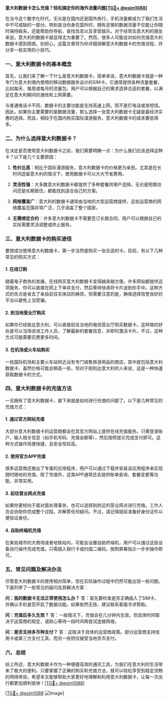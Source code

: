 **意大利数据卡怎么充值？轻松搞定你的海外流量问题[[TG💪+ @esim1088](https://t.me/s/esim1088)]**

在当今这个数字化时代，无论是在国内还是国外旅行，手机流量都成为了我们生活中不可或缺的一部分。特别是当你身在国外时，拥有足够的数据流量不仅能让你随时保持联系，还能帮助你导航、查找信息以及享受娱乐。对于经常去意大利的朋友来说，意大利的数据卡就显得尤为重要了。然而，很多人可能会对如何充值意大利数据卡感到困惑。别担心，这篇文章将为你详细讲解意大利数据卡的充值流程，并分享一些实用的小技巧。

### 一、意大利数据卡的基本概念

首先，让我们来了解一下什么是意大利数据卡。简单来说，意大利数据卡就是一种专门为意大利境内使用的移动数据服务设计的SIM卡。它通常提供各种流量套餐，比如每天、每周或每月的流量包。用户可以根据自己的需求选择合适的套餐，以满足在意大利期间的通信和上网需要。

与普通电话卡不同，数据卡的主要功能是支持高速上网，而不是打电话或发短信。因此，如果你主要需要的是数据流量，那么选择一张意大利数据卡无疑是最经济实惠的选择。而且，相较于在国内购买国际漫游服务，意大利数据卡的成本要低得多。

### 二、为什么选择意大利数据卡？

在决定是否使用意大利数据卡之前，我们需要明确一点：为什么我们应该选择这种卡？以下是几个主要原因：

1. **性价比高**：相比于国际漫游服务，意大利数据卡的价格更为亲民。尤其是在长时间逗留意大利的情况下，使用数据卡可以大大节省费用。
   
2. **灵活性强**：大多数意大利数据卡都提供了多种套餐供用户选择。无论是短期访问还是长期居住，都能找到适合自己的方案。
   
3. **网络覆盖广**：意大利的数据卡通常由当地的大型运营商提供，这些运营商的网络覆盖范围非常广泛，几乎涵盖了整个国家。
   
4. **无需绑定合约**：许多意大利数据卡不需要签订长期合同，用户可以根据自己的实际需要灵活调整或终止服务。

### 三、意大利数据卡的购买途径

要想成功使用意大利数据卡，第一步当然是购买一张合适的卡。目前，有以下几种常见的购买方式：

#### 1. 在线订购
随着电子商务的发展，在线购买意大利数据卡变得越来越方便。许多网站都提供这项服务，你可以直接在网上下单并支付，然后等待快递将卡片送到你手中。这种方式的优点是省去了亲自前往实体店的麻烦，但需要注意的是，确保选择信誉良好的平台以避免上当受骗。

#### 2. 到当地营业厅购买
如果你已经抵达意大利，可以直接前往当地的电信营业厅购买数据卡。这样做的好处是可以当场咨询工作人员，了解最新的套餐信息，并即时激活卡片。不过，这种方式可能需要花费更多时间。

#### 3. 在机场或火车站购买
一些国际机场和主要火车站附近设有专门销售旅游用品的商店，其中就包括意大利数据卡。虽然价格可能会稍高一些，但对于刚到达意大利的人来说，这是一种快速获取数据卡的方式。

### 四、意大利数据卡的充值方法

一旦拥有了意大利数据卡，接下来就是如何进行充值的问题了。以下是几种常见的充值方式：

#### 1. 通过官方网站充值
大部分意大利数据卡的运营商都会在其官方网站上提供在线充值服务。只需登录账户，输入相关信息（如手机号码、充值金额等），然后按照提示完成支付即可。这种方式操作简便快捷，且安全性较高。

#### 2. 使用官方APP充值
很多运营商还推出了专属的应用程序，用户可以通过下载并安装该应用程序来实现随时随地的充值。除了充值外，这类APP通常还会提供账单查询、套餐变更等功能，非常实用。

#### 3. 前往营业网点充值
如果你更倾向于面对面处理事务，也可以选择到附近的营业网点进行充值。工作人员会协助你完成整个过程，并解答任何疑问。不过，请记得提前准备好身份证件以便验证身份。

#### 4. 自助终端机充值
在某些城市的大商场或者地铁站内，可能会设置自助终端机，用户可以通过这些设备自行操作完成充值。只需插入银行卡或扫描二维码，按照屏幕指示一步步操作即可。

### 五、常见问题及解决办法

尽管意大利数据卡的使用相对简单，但在实际操作过程中仍然可能出现一些问题。下面列举了一些常见的疑问及其解决方案：

**问：我的数据卡无法正常使用怎么办？**
答：首先要检查是否正确插入了SIM卡，并确认手机是否开启了数据功能。如果依然无效，建议联系客服寻求帮助。

**问：充值后多久生效？**
答：一般情况下，充值会在几分钟内生效。但具体时间取决于运营商的规定，请耐心等待一段时间再尝试连接网络。

**问：是否支持多币种支付？**
答：这取决于具体的运营商政策。部分运营商支持信用卡或第三方支付工具，而另一些则仅接受当地货币支付。

### 六、总结

综上所述，意大利数据卡作为一种便捷高效的通讯工具，为我们在意大利的生活带来了极大的便利。只要掌握了正确的购买和充值方法，就可以轻松享受到稳定流畅的网络体验。希望本文能够帮助大家更好地理解和利用意大利数据卡，让每一次出行都更加顺利愉快！[[TG💪+ @esim1088](https://t.me/s/esim1088)] 

[[TG💪+ @esim1088](https://t.me/s/esim1088) ![Image](https://i.postimg.cc/4NQfJmqS/Snipaste-2025-05-13-00-14-12.png)]